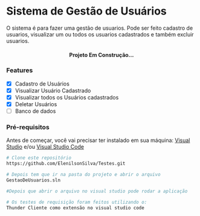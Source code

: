 # Sistema de Gestão de Usuários
<p>O sistema é para fazer uma gestão de usuarios. Pode ser feito cadastro de usuarios, visualizar um ou todos os usuarios cadastrados e também excluir usuarios.</p>

<h4 align="center">
  Projeto Em Construção...
</h4>


### Features
- [X] Cadastro de Usuários
- [X] Visualizar Usuário Cadastrado
- [X] Visualizar todos os Usuários cadastrados
- [X] Deletar Usuários
- [ ] Banco de dados

### Pré-requisitos
Antes de começar, você vai precisar ter instalado em sua máquina:
[Visual Studio](https://visualstudio.microsoft.com/pt-br/downloads/) e/ou [Visual Studio Code](https://code.visualstudio.com/)


```bash
# Clone este repositório
https://github.com/ElenilsonSilva/Testes.git

# Depois tem que ir na pasta do projeto e abrir o arquivo
GestaoDeUsuarios.sln

#Depois que abrir o arquivo no visual studio pode rodar a aplicação

# Os testes de requisição foram feitos utilizando o:
Thunder Cliente como extensão no visual studio code

```

